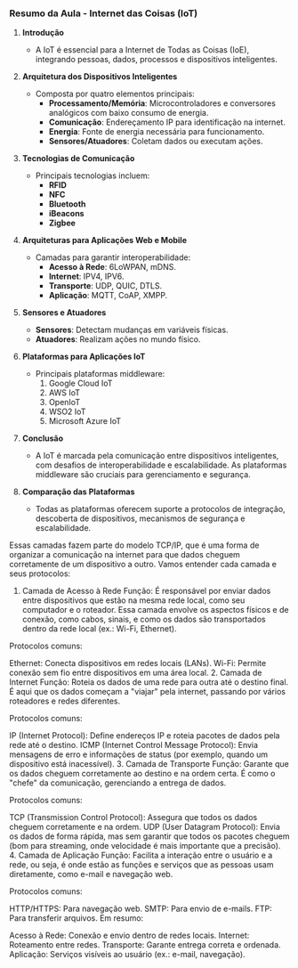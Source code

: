 
### Resumo da Aula - Internet das Coisas (IoT)

1. **Introdução**
   - A IoT é essencial para a Internet de Todas as Coisas (IoE), integrando pessoas, dados, processos e dispositivos inteligentes.

2. **Arquitetura dos Dispositivos Inteligentes**
   - Composta por quatro elementos principais:
     - **Processamento/Memória**: Microcontroladores e conversores analógicos com baixo consumo de energia.
     - **Comunicação**: Endereçamento IP para identificação na internet.
     - **Energia**: Fonte de energia necessária para funcionamento.
     - **Sensores/Atuadores**: Coletam dados ou executam ações.

3. **Tecnologias de Comunicação**
   - Principais tecnologias incluem:
     - **RFID**
     - **NFC**
     - **Bluetooth**
     - **iBeacons**
     - **Zigbee**

4. **Arquiteturas para Aplicações Web e Mobile**
   - Camadas para garantir interoperabilidade:
     - **Acesso à Rede**: 6LoWPAN, mDNS.
     - **Internet**: IPV4, IPV6.
     - **Transporte**: UDP, QUIC, DTLS.
     - **Aplicação**: MQTT, CoAP, XMPP.

5. **Sensores e Atuadores**
   - **Sensores**: Detectam mudanças em variáveis físicas.
   - **Atuadores**: Realizam ações no mundo físico.

6. **Plataformas para Aplicações IoT**
   - Principais plataformas middleware:
     1. Google Cloud IoT
     2. AWS IoT
     3. OpenIoT
     4. WSO2 IoT
     5. Microsoft Azure IoT

7. **Conclusão**
   - A IoT é marcada pela comunicação entre dispositivos inteligentes, com desafios de interoperabilidade e escalabilidade. As plataformas middleware são cruciais para gerenciamento e segurança.

8. **Comparação das Plataformas**
   - Todas as plataformas oferecem suporte a protocolos de integração, descoberta de dispositivos, mecanismos de segurança e escalabilidade.


Essas camadas fazem parte do modelo TCP/IP, que é uma forma de organizar a comunicação na internet para que dados cheguem corretamente de um dispositivo a outro. Vamos entender cada camada e seus protocolos:

1. Camada de Acesso à Rede
Função: É responsável por enviar dados entre dispositivos que estão na mesma rede local, como seu computador e o roteador. Essa camada envolve os aspectos físicos e de conexão, como cabos, sinais, e como os dados são transportados dentro da rede local (ex.: Wi-Fi, Ethernet).

Protocolos comuns:

Ethernet: Conecta dispositivos em redes locais (LANs).
Wi-Fi: Permite conexão sem fio entre dispositivos em uma área local.
2. Camada de Internet
Função: Roteia os dados de uma rede para outra até o destino final. É aqui que os dados começam a "viajar" pela internet, passando por vários roteadores e redes diferentes.

Protocolos comuns:

IP (Internet Protocol): Define endereços IP e roteia pacotes de dados pela rede até o destino.
ICMP (Internet Control Message Protocol): Envia mensagens de erro e informações de status (por exemplo, quando um dispositivo está inacessível).
3. Camada de Transporte
Função: Garante que os dados cheguem corretamente ao destino e na ordem certa. É como o "chefe" da comunicação, gerenciando a entrega de dados.

Protocolos comuns:

TCP (Transmission Control Protocol): Assegura que todos os dados cheguem corretamente e na ordem.
UDP (User Datagram Protocol): Envia os dados de forma rápida, mas sem garantir que todos os pacotes cheguem (bom para streaming, onde velocidade é mais importante que a precisão).
4. Camada de Aplicação
Função: Facilita a interação entre o usuário e a rede, ou seja, é onde estão as funções e serviços que as pessoas usam diretamente, como e-mail e navegação web.

Protocolos comuns:

HTTP/HTTPS: Para navegação web.
SMTP: Para envio de e-mails.
FTP: Para transferir arquivos.
Em resumo:

Acesso à Rede: Conexão e envio dentro de redes locais.
Internet: Roteamento entre redes.
Transporte: Garante entrega correta e ordenada.
Aplicação: Serviços visíveis ao usuário (ex.: e-mail, navegação).

